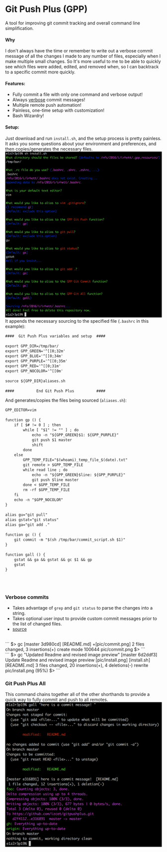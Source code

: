 # Git Push Plus (GPP)
A tool for improving git commit tracking and overall command line simplification.

#### Why
I don't always have the time or remember to write out a verbose commit message of all the changes I made to any number of files, especially when I make multiple small changes. So It's more useful to me to be able to quickly see which files were added, edited, and removed when, so I can backtrack to a specific commit more quickly.

#### Features:
 - Fully commit a file with only one command and verbose output!
 - Always [verbose](#verbose-commits) commit messages!
 - Multiple remote push automation!
 - Painless, one-time setup with customization!
 - Bash Wizardry!

#### Setup:
Just download and run `install.sh`, and the setup process is pretty painless. It asks you some questions about your environment and preferences, and then copies/generates the necessary files.
<br>
![install.sh](https://raw.githubusercontent.com/izcet/gitpushplus/master/pic/install.png)
<br>
It appends the necessary sourcing to the specified file (`.bashrc` in this example):
```
####  Git Push Plus variables and setup  ####

export GPP_DIR=/tmp/bar/
export GPP_GREEN='^[[0;32m'
export GPP_BLUE='^[[0;34m'
export GPP_PURPLE='^[[0;35m'
export GPP_RED='^[[0;31m'
export GPP_NOCOLOR='^[[0m'

source ${GPP_DIR}aliases.sh

####          End Git Push Plus          ####
```
And generates/copies the files being sourced (`aliases.sh`):
```
GPP_EDITOR=vim

function gp () {
	if [ $# != 0 ] ; then
		while [ "$1" != "" ] ; do
			echo -n "${GPP_GREEN}$1: ${GPP_PURPLE}"
			git push $1 master
			shift
		done
	else
		GPP_TEMP_FILE="$(whoami)_temp_file_$(date).txt"
		git remote > $GPP_TEMP_FILE
		while read line ; do
			echo -n "${GPP_GREEN}$line: ${GPP_PURPLE}"
			git push $line master
		done < $GPP_TEMP_FILE
		rm -rf $GPP_TEMP_FILE
	fi
	echo -n "$GPP_NOCOLOR"
}

alias gu="git pull"
alias gstat="git status"
alias ga="git add ."

function gc () {
	git commit -m "$(sh /tmp/bar/commit_script.sh $1)"
}

function gall () {
	gstat && ga && gstat && gc $1 && gp
	gstat
}
```
<br><br>

### Verbose commits
 - Takes advantage of `grep` and `git status` to parse the changes into a string.
 - Takes optional user input to provide custom commit messages prior to the list of changed files.
 - [source](https://github.com/izcet/gitpushplus/blob/master/commit_script.sh)
<br>
```
$> gc
[master 3d980cd] [README.md] +[pic/commit.png]
 2 files changed, 3 insertions(+)
 create mode 100644 pic/commit.png
$>
```
<br>
```
$> gc "Updated Readme and revised image preview"
[master 6d2ddf3] Update Readme and revised image preview [pic/install.png] [install.sh] [README.md]
 3 files changed, 20 insertions(+), 4 deletions(-)
 rewrite pic/install.png (95%)
$>
```

### Git Push Plus All
This command chains together all of the other shorthands to provide a quick way to fully commit and push to all remotes.
<br>
![Git Push Plus All](https://raw.githubusercontent.com/izcet/gitpushplus/master/pic/gall.png)
